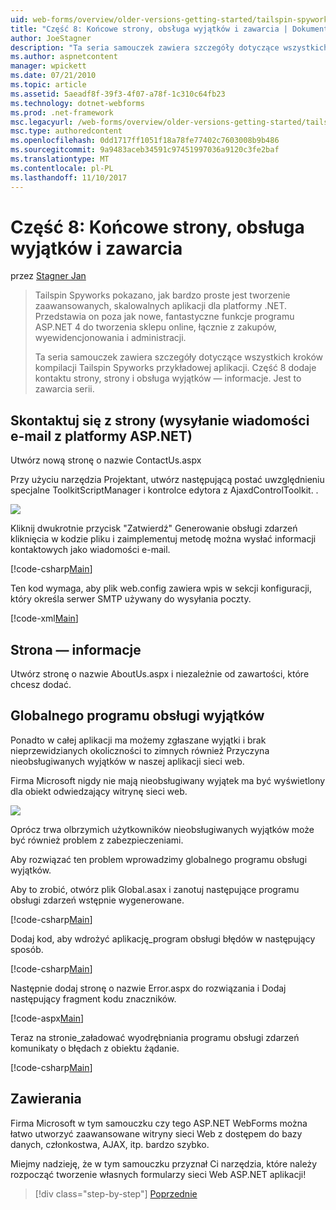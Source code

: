 ```yaml
---
uid: web-forms/overview/older-versions-getting-started/tailspin-spyworks/tailspin-spyworks-part-8
title: "Część 8: Końcowe strony, obsługa wyjątków i zawarcia | Dokumentacja firmy Microsoft"
author: JoeStagner
description: "Ta seria samouczek zawiera szczegóły dotyczące wszystkich kroków kompilacji Tailspin Spyworks przykładowej aplikacji. Część 8 dodaje kontaktu strony, strony i wyjątków — informacje..."
ms.author: aspnetcontent
manager: wpickett
ms.date: 07/21/2010
ms.topic: article
ms.assetid: 5aeadf8f-39f3-4f07-a78f-1c310c64fb23
ms.technology: dotnet-webforms
ms.prod: .net-framework
msc.legacyurl: /web-forms/overview/older-versions-getting-started/tailspin-spyworks/tailspin-spyworks-part-8
msc.type: authoredcontent
ms.openlocfilehash: 0dd1717ff1051f18a78fe77402c7603008b9b486
ms.sourcegitcommit: 9a9483aceb34591c97451997036a9120c3fe2baf
ms.translationtype: MT
ms.contentlocale: pl-PL
ms.lasthandoff: 11/10/2017
---
```

<a name="part-8-final-pages-exception-handling-and-conclusion"></a>Część 8: Końcowe strony, obsługa wyjątków i zawarcia
====================
przez [Stagner Jan](https://github.com/JoeStagner)

> Tailspin Spyworks pokazano, jak bardzo proste jest tworzenie zaawansowanych, skalowalnych aplikacji dla platformy .NET. Przedstawia on poza jak nowe, fantastyczne funkcje programu ASP.NET 4 do tworzenia sklepu online, łącznie z zakupów, wyewidencjonowania i administracji.
> 
> Ta seria samouczek zawiera szczegóły dotyczące wszystkich kroków kompilacji Tailspin Spyworks przykładowej aplikacji. Część 8 dodaje kontaktu strony, strony i obsługa wyjątków — informacje. Jest to zawarcia serii.


## <a id="_Toc260221680"></a>Skontaktuj się z strony (wysyłanie wiadomości e-mail z platformy ASP.NET)

Utwórz nową stronę o nazwie ContactUs.aspx

Przy użyciu narzędzia Projektant, utwórz następującą postać uwzględnieniu specjalne ToolkitScriptManager i kontrolce edytora z AjaxdControlToolkit. .

![](tailspin-spyworks-part-8/_static/image1.jpg)

Kliknij dwukrotnie przycisk "Zatwierdź" Generowanie obsługi zdarzeń kliknięcia w kodzie pliku i zaimplementuj metodę można wysłać informacji kontaktowych jako wiadomości e-mail.

[!code-csharp[Main](tailspin-spyworks-part-8/samples/sample1.cs)]

Ten kod wymaga, aby plik web.config zawiera wpis w sekcji konfiguracji, który określa serwer SMTP używany do wysyłania poczty.

[!code-xml[Main](tailspin-spyworks-part-8/samples/sample2.xml)]

## <a id="_Toc260221681"></a>Strona — informacje

Utwórz stronę o nazwie AboutUs.aspx i niezależnie od zawartości, które chcesz dodać.

## <a id="_Toc260221682"></a>Globalnego programu obsługi wyjątków

Ponadto w całej aplikacji ma możemy zgłaszane wyjątki i brak nieprzewidzianych okoliczności to zimnych również Przyczyna nieobsługiwanych wyjątków w naszej aplikacji sieci web.

Firma Microsoft nigdy nie mają nieobsługiwany wyjątek ma być wyświetlony dla obiekt odwiedzający witrynę sieci web.

![](tailspin-spyworks-part-8/_static/image2.jpg)

Oprócz trwa olbrzymich użytkowników nieobsługiwanych wyjątków może być również problem z zabezpieczeniami.

Aby rozwiązać ten problem wprowadzimy globalnego programu obsługi wyjątków.

Aby to zrobić, otwórz plik Global.asax i zanotuj następujące programu obsługi zdarzeń wstępnie wygenerowane.

[!code-csharp[Main](tailspin-spyworks-part-8/samples/sample3.cs)]

Dodaj kod, aby wdrożyć aplikację\_program obsługi błędów w następujący sposób.

[!code-csharp[Main](tailspin-spyworks-part-8/samples/sample4.cs)]

Następnie dodaj stronę o nazwie Error.aspx do rozwiązania i Dodaj następujący fragment kodu znaczników.

[!code-aspx[Main](tailspin-spyworks-part-8/samples/sample5.aspx)]

Teraz na stronie\_załadować wyodrębniania programu obsługi zdarzeń komunikaty o błędach z obiektu żądanie.

[!code-csharp[Main](tailspin-spyworks-part-8/samples/sample6.cs)]

## <a id="_Toc260221683"></a>Zawierania

Firma Microsoft w tym samouczku czy tego ASP.NET WebForms można łatwo utworzyć zaawansowane witryny sieci Web z dostępem do bazy danych, członkostwa, AJAX, itp. bardzo szybko.

Miejmy nadzieję, że w tym samouczku przyznał Ci narzędzia, które należy rozpocząć tworzenie własnych formularzy sieci Web ASP.NET aplikacji!

>[!div class="step-by-step"]
[Poprzednie](tailspin-spyworks-part-7.md)

